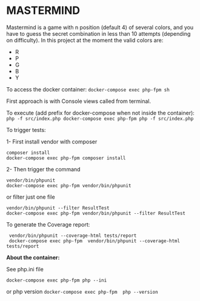 # MASTERMIND

Mastermind is a game with n position (default 4) of several colors, and you have to guess the secret combination
in less than 10 attempts (depending on difficulty).
In this project at the moment the valid colors are:
- R
- P
- G
- B
- Y

To access the docker container:
``
docker-compose exec php-fpm sh
``

First approach is with Console views called from terminal.

To execute (add prefix for docker-compose when not inside the container):
``
php -f src/index.php
docker-compose exec php-fpm php -f src/index.php
``

To trigger tests:

1- First install vendor with composer
```
composer install
docker-compose exec php-fpm composer install
```

2- Then trigger the command
```
vendor/bin/phpunit
docker-compose exec php-fpm vendor/bin/phpunit
```
or filter just one file
```
vendor/bin/phpunit --filter ResultTest
docker-compose exec php-fpm vendor/bin/phpunit --filter ResultTest
```

To generate the Coverage report: 
```
 vendor/bin/phpunit --coverage-html tests/report
 docker-compose exec php-fpm  vendor/bin/phpunit --coverage-html tests/report
```

__About the container:__

See php.ini file
````
docker-compose exec php-fpm php --ini
````
or php version
``
docker-compose exec php-fpm  php --version  
``